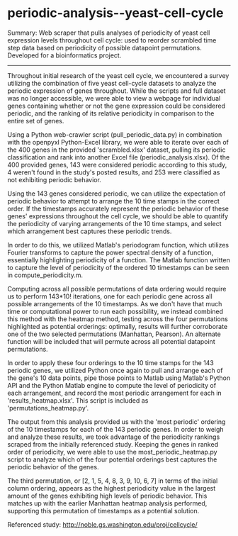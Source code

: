 # periodic-analysis--yeast-cell-cycle
Summary:
Web scraper that pulls analyses of periodicity of yeast cell expression levels throughout cell cycle: used to reorder scrambled time step data based on periodicity of possible datapoint permutations. Developed for a bioinformatics project.

---

Throughout initial research of the yeast cell cycle, we encountered a survey utilizing the combination of five yeast cell-cycle datasets to analyze the periodic expression of genes throughout. While the scripts and full dataset was no longer accessible, we were able to view a webpage for individual genes containing whether or not the gene expression could be considered periodic, and the ranking of its relative periodicity in comparison to the entire set of genes. 

Using a Python web-crawler script (pull_periodic_data.py) in combination with the openpyxl Python-Excel library, we were able to iterate over each of the 400 genes in the provided 'scrambled.xlsx' dataset, pulling its periodic classification and rank into another Excel file (periodic_analysis.xlsx). Of the 400 provided genes, 143 were considered periodic according to this study, 4 weren't found in the study's posted results, and 253 were classified as not exhibiting periodic behavior.

Using the 143 genes considered periodic, we can utilize the expectation of periodic behavior to attempt to arrange the 10 time stamps in the correct order. If the timestamps accurately represent the periodic behavior of these genes' expressions throughout the cell cycle, we should be able to quantify the periodicity of varying arrangements of the 10 time stamps, and select which arrangement best captures these periodic trends.

In order to do this, we utilized Matlab's periodogram function, which utilizes Fourier transforms to capture the power spectral density of a function, essentially highlighting periodicity of a function. The Matlab function written to capture the level of periodicity of the ordered 10 timestamps can be seen in compute_periodicity.m. 

Computing across all possible permutations of data ordering would require us to perform 143*10! iterations, one for each periodic gene across all possible arrangements of the 10 timestamps. As we don't have that much time or computational power to run each possibility, we instead combined this method with the heatmap method, testing across the four permutations highlighted as potential orderings: optimally, results will further corroborate one of the two selected permutations (Manhattan, Pearson). An alternate function will be included that will permute across all potential datapoint permutations.

In order to apply these four orderings to the 10 time stamps for the 143 periodic genes, we utilized Python once again to pull and arrange each of the gene's 10 data points, pipe those points to Matlab using Matlab's Python API and the Python Matlab engine to compute the level of periodicity of each arrangement, and record the most periodic arrangement for each in 'results_heatmap.xlsx'. This script is included as 'permutations_heatmap.py'.

The output from this analysis provided us with the 'most periodic' ordering of the 10 timestamps for each of the 143 periodic genes. In order to weigh and analyze these results, we took advantage of the periodicity rankings scraped from the initially referenced study. Keeping the genes in ranked order of periodicity, we were able to use the most_periodic_heatmap.py script to analyze which of the four potential orderings best captures the periodic behavior of the genes.

The third permutation, or [2, 1, 5, 4, 8, 3, 9, 10, 6, 7] in terms of the initial column ordering, appears as the highest periodicity value in the largest amount of the genes exhibiting high levels of periodic behavior. This matches up with the earlier Manhattan heatmap analysis performed, supporting this permutation of timestamps as a potential solution.

Referenced study: http://noble.gs.washington.edu/proj/cellcycle/
